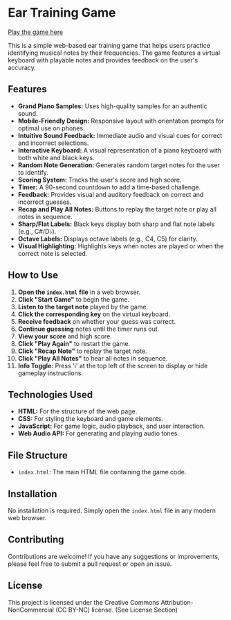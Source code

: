 # Ear Training Game

[Play the game here](https://srg774.github.io/Ear_Training/)

This is a simple web-based ear training game that helps users practice identifying musical notes by their frequencies. The game features a virtual keyboard with playable notes and provides feedback on the user's accuracy.

## Features

* **Grand Piano Samples:** Uses high-quality samples for an authentic sound.
* **Mobile-Friendly Design:** Responsive layout with orientation prompts for optimal use on phones.
* **Intuitive Sound Feedback:** Immediate audio and visual cues for correct and incorrect selections.
* **Interactive Keyboard:** A visual representation of a piano keyboard with both white and black keys.
* **Random Note Generation:** Generates random target notes for the user to identify.
* **Scoring System:** Tracks the user's score and high score.
* **Timer:** A 90-second countdown to add a time-based challenge.
* **Feedback:** Provides visual and auditory feedback on correct and incorrect guesses.
* **Recap and Play All Notes:** Buttons to replay the target note or play all notes in sequence.
* **Sharp/Flat Labels:** Black keys display both sharp and flat note labels (e.g., C#/D♭).
* **Octave Labels:** Displays octave labels (e.g., C4, C5) for clarity.
* **Visual Highlighting:** Highlights keys when notes are played or when the correct note is selected.

## How to Use

1. **Open the `index.html` file** in a web browser.
2. **Click "Start Game"** to begin the game.
3. **Listen to the target note** played by the game.
4. **Click the corresponding key** on the virtual keyboard.
5. **Receive feedback** on whether your guess was correct.
6. **Continue guessing** notes until the timer runs out.
7. **View your score** and high score.
8. **Click "Play Again"** to restart the game.
9. **Click "Recap Note"** to replay the target note.
10. **Click "Play All Notes"** to hear all notes in sequence.
11. **Info Toggle:** Press 'i' at the top left of the screen to display or hide gameplay instructions.

## Technologies Used

* **HTML:** For the structure of the web page.
* **CSS:** For styling the keyboard and game elements.
* **JavaScript:** For game logic, audio playback, and user interaction.
* **Web Audio API:** For generating and playing audio tones.

## File Structure

* `index.html`: The main HTML file containing the game code.

## Installation

No installation is required. Simply open the `index.html` file in any modern web browser.

## Contributing

Contributions are welcome! If you have any suggestions or improvements, please feel free to submit a pull request or open an issue.

## License

This project is licensed under the Creative Commons Attribution-NonCommercial (CC BY-NC) license. (See License Section)

